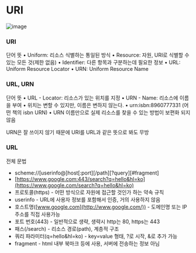 # URI

![image](https://user-images.githubusercontent.com/77093909/155303667-8c6597ab-1f56-4f9f-8031-94d71fd40989.png)

### URI

단어 뜻
• Uniform: 리소스 식별하는 통일된 방식
• Resource: 자원, URI로 식별할 수 있는 모든 것(제한 없음)
• Identifier: 다른 항목과 구분하는데 필요한 정보
• URL: Uniform Resource Locator
• URN: Uniform Resource Name

### URL, URN

단어 뜻
• URL - Locator: 리소스가 있는 위치를 지정
• URN - Name: 리소스에 이름을 부여
• 위치는 변할 수 있지만, 이름은 변하지 않는다.
• urn:isbn:8960777331 (어떤 책의 isbn URN)
• URN 이름만으로 실제 리소스를 찾을 수 있는 방법이 보편화 되지 않음

URN은 잘 쓰이지 않기 때문에 URI를 URL과 같은 뜻으로 봐도 무방 

### URL
전체 문법

- scheme://[userinfo@]host[:port][/path][?query][#fragment]
- [https://www.google.com:443/search?q=hello&hl=ko](https://www.google.com/search?q=hello&hl=ko)
- 프로토콜(https) - 어떤 방식으로 자원에 접근할 것인가 하는 약속 규칙
- userinfo - URL에 사용자 정보를 포함해서 인증, 거의 사용하지 않음
- 호스트명([www.google.com](http://www.google.com/)) - 도메인명 또는 IP 주소를 직접 사용가능
- 포트 번호(443) - 일반적으로 생략, 생략시 http는 80, https는 443
- 패스(/search) - 리소스 경로(path), 계층적 구조
- 쿼리 파라미터(q=hello&hl=ko) - key=value 형태, ?로 시작, &로 추가 가능
- fragment - html 내부 북마크 등에 사용, 서버에 전송하는 정보 아님
